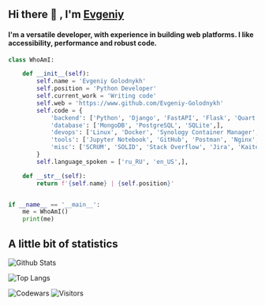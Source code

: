 ## Hi there 👋 , I'm [Evgeniy](https://www.github.com/Evgeniy-Golodnykh)

#### I'm a versatile developer, with experience in building web platforms. I like accessibility, performance and robust code.

```python
class WhoAmI:

    def __init__(self):
        self.name = 'Evgeniy Golodnykh'
        self.position = 'Python Developer'
        self.current_work = 'Writing code'
        self.web = 'https://www.github.com/Evgeniy-Golodnykh'
        self.code = {
            'backend': ['Python', 'Django', 'FastAPI', 'Flask', 'Quart',],
            'database': ['MongoDB', 'PostgreSQL', 'SQLite',],
            'devops': ['Linux', 'Docker', 'Synology Container Manager', 'GitHub Actions', 'Grafana',],
            'tools': ['Jupyter Notebook', 'GitHub', 'Postman', 'Nginx', 'Synology Virtual Machine Manager',],
            'misc': ['SCRUM', 'SOLID', 'Stack Overflow', 'Jira', 'Kaiten', 'Notion', 'ChatGPT',],
        }
        self.language_spoken = ['ru_RU', 'en_US',],

    def __str__(self):
        return f'{self.name} | {self.position}'


if __name__ == '__main__':
    me = WhoAmI()
    print(me)
```

## A little bit of statistics
![Github Stats](https://github-readme-stats.vercel.app/api?username=Evgeniy-Golodnykh&show_icons=true&theme=dark&hide_border=true&hide=stars&rank_icon=github&bg_color=303133&title_color=dedede&text_color=a0a0a0&custom_title=Github+Stats&text_bold=false&icon_color=feb000&ring_color=feb000&card_width=387)
>
![Top Langs](https://github-readme-stats.vercel.app/api/top-langs/?username=Evgeniy-Golodnykh&layout=compact&theme=dark&hide_border=true&bg_color=303133&title_color=dedede&text_color=a0a0a0&hide=mako&custom_title=Top+Languages&card_width=387)
>
![Codewars](https://www.codewars.com/users/Evgeniy-Golodnykh/badges/small) ![Visitors](https://visitor-badge.lithub.cc/badge?page_id=Evgeniy-Golodnykh.visitor-badge&left_color=303133&right_color=1d1d1f&left_text=Visitors)
